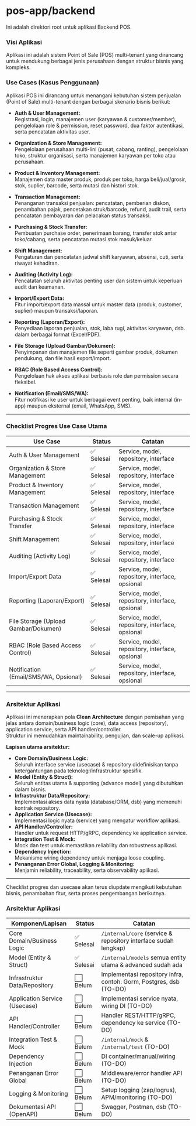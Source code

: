 # pos-app/backend

Ini adalah direktori root untuk aplikasi Backend POS.

### Visi Aplikasi

Aplikasi ini adalah sistem Point of Sale (POS) multi-tenant yang dirancang untuk mendukung berbagai jenis perusahaan dengan struktur bisnis yang kompleks.

### Use Cases (Kasus Penggunaan)

Aplikasi POS ini dirancang untuk menangani kebutuhan sistem penjualan (Point of Sale) multi-tenant dengan berbagai skenario bisnis berikut:

- **Auth & User Management:**  
  Registrasi, login, manajemen user (karyawan & customer/member), pengelolaan role & permission, reset password, dua faktor autentikasi, serta pencatatan aktivitas user.

- **Organization & Store Management:**  
  Pengelolaan perusahaan multi-lini (pusat, cabang, ranting), pengelolaan toko, struktur organisasi, serta manajemen karyawan per toko atau perusahaan.

- **Product & Inventory Management:**  
  Manajemen data master produk, produk per toko, harga beli/jual/grosir, stok, suplier, barcode, serta mutasi dan histori stok.

- **Transaction Management:**  
  Penanganan transaksi penjualan: pencatatan, pemberian diskon, penambahan pajak, pencetakan struk/barcode, refund, audit trail, serta pencatatan pembayaran dan pelacakan status transaksi.

- **Purchasing & Stock Transfer:**  
  Pembuatan purchase order, penerimaan barang, transfer stok antar toko/cabang, serta pencatatan mutasi stok masuk/keluar.

- **Shift Management:**  
  Pengaturan dan pencatatan jadwal shift karyawan, absensi, cuti, serta riwayat kehadiran.

- **Auditing (Activity Log):**  
  Pencatatan seluruh aktivitas penting user dan sistem untuk keperluan audit dan keamanan.

- **Import/Export Data:**  
  Fitur import/export data massal untuk master data (produk, customer, suplier) maupun transaksi/laporan.

- **Reporting (Laporan/Export):**  
  Penyediaan laporan penjualan, stok, laba rugi, aktivitas karyawan, dsb. dalam berbagai format (Excel/PDF).

- **File Storage (Upload Gambar/Dokumen):**  
  Penyimpanan dan manajemen file seperti gambar produk, dokumen pendukung, dan file hasil export/import.

- **RBAC (Role Based Access Control):**  
  Pengelolaan hak akses aplikasi berbasis role dan permission secara fleksibel.

- **Notification (Email/SMS/WA):**  
  Fitur notifikasi ke user untuk berbagai event penting, baik internal (in-app) maupun eksternal (email, WhatsApp, SMS).

---

### Checklist Progres Use Case Utama

| Use Case                              | Status     | Catatan                                         |
| ------------------------------------- | ---------- | ----------------------------------------------- |
| Auth & User Management                | ✅ Selesai | Service, model, repository, interface           |
| Organization & Store Management       | ✅ Selesai | Service, model, repository, interface           |
| Product & Inventory Management        | ✅ Selesai | Service, model, repository, interface           |
| Transaction Management                | ✅ Selesai | Service, model, repository, interface           |
| Purchasing & Stock Transfer           | ✅ Selesai | Service, model, repository, interface           |
| Shift Management                      | ✅ Selesai | Service, model, repository, interface           |
| Auditing (Activity Log)               | ✅ Selesai | Service, model, repository, interface           |
| Import/Export Data                    | ✅ Selesai | Service, model, repository, interface, opsional |
| Reporting (Laporan/Export)            | ✅ Selesai | Service, model, repository, interface, opsional |
| File Storage (Upload Gambar/Dokumen)  | ✅ Selesai | Service, model, repository, interface, opsional |
| RBAC (Role Based Access Control)      | ✅ Selesai | Service, model, repository, interface, opsional |
| Notification (Email/SMS/WA, Opsional) | ✅ Selesai | Service, model, repository, interface, opsional |

---

### Arsitektur Aplikasi

Aplikasi ini menerapkan pola **Clean Architecture** dengan pemisahan yang jelas antara domain/business logic (core), data access (repository), application service, serta API handler/controller.  
Struktur ini memudahkan maintainability, pengujian, dan scale-up aplikasi.

**Lapisan utama arsitektur:**

- **Core Domain/Business Logic:**  
  Seluruh interface service (usecase) & repository didefinisikan tanpa ketergantungan pada teknologi/infrastruktur spesifik.
- **Model (Entity & Struct):**  
  Seluruh entitas utama & supporting (advance model) yang dibutuhkan dalam bisnis.
- **Infrastruktur Data/Repository:**  
  Implementasi akses data nyata (database/ORM, dsb) yang memenuhi kontrak repository.
- **Application Service (Usecase):**  
  Implementasi logic nyata (service) yang mengatur workflow aplikasi.
- **API Handler/Controller:**  
  Handler untuk request HTTP/gRPC, dependency ke application service.
- **Integration Test & Mock:**  
  Mock dan test untuk memastikan reliability dan robustness aplikasi.
- **Dependency Injection:**  
  Mekanisme wiring dependency untuk menjaga loose coupling.
- **Penanganan Error Global, Logging & Monitoring:**  
  Menjamin reliability, traceability, serta observability aplikasi.

---

Checklist progres dan usecase akan terus diupdate mengikuti kebutuhan bisnis, penambahan fitur, serta proses pengembangan berikutnya.

### Arsitektur Aplikasi

| Komponen/Lapisan              | Status     | Catatan                                                            |
| ----------------------------- | ---------- | ------------------------------------------------------------------ |
| Core Domain/Business Logic    | ✅ Selesai | `/internal/core` (service & repository interface sudah lengkap)    |
| Model (Entity & Struct)       | ✅ Selesai | `/internal/models` semua entity utama & advanced sudah ada         |
| Infrastruktur Data/Repository | ⬜ Belum   | Implementasi repository infra, contoh: Gorm, Postgres, dsb (TO-DO) |
| Application Service (Usecase) | ⬜ Belum   | Implementasi service nyata, wiring DI (TO-DO)                      |
| API Handler/Controller        | ⬜ Belum   | Handler REST/HTTP/gRPC, dependency ke service (TO-DO)              |
| Integration Test & Mock       | ⬜ Belum   | `/internal/mock` & `/internal/test` (TO-DO)                        |
| Dependency Injection          | ⬜ Belum   | DI container/manual/wiring (TO-DO)                                 |
| Penanganan Error Global       | ⬜ Belum   | Middleware/error handler API (TO-DO)                               |
| Logging & Monitoring          | ⬜ Belum   | Setup logging (zap/logrus), APM/monitoring (TO-DO)                 |
| Dokumentasi API (OpenAPI)     | ⬜ Belum   | Swagger, Postman, dsb (TO-DO)                                      |

